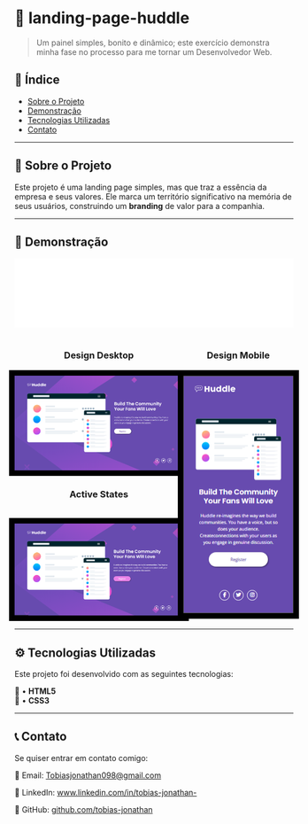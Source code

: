 # 🚀 landing-page-huddle

> Um painel simples, bonito e dinâmico; este exercício demonstra minha fase no processo para me tornar um Desenvolvedor Web.

## 📌 Índice
- [Sobre o Projeto](#sobre-o-projeto)
- [Demonstração](#demonstração)
- [Tecnologias Utilizadas](#tecnologias-utilizadas)
- [Contato](#contato)

---

## 📝 Sobre o Projeto

Este projeto é uma landing page simples, mas que traz a essência da empresa e seus valores. Ele marca um território significativo na memória de seus usuários, construindo um **branding** de valor para a companhia.

---

## 🎯 Demonstração

![Demonstração do Projeto](./src/images/logo.svg)

<div style="display: flex; justify-content: space-between; align-items: flex-start;">
  <!-- Imagens 4x3 uma embaixo da outra -->
  <div style="display: flex; flex-direction: column; align-items: center;">
    <h3>Design Desktop</h3>
    <img style="border: 10px solid black;" src="./src/design-site/design-desktop.PNG" alt="Imagem 4x3-1" width="400">
    <h3>Active States</h3><br>
    <img style="border: 10px solid black;" src="./src/design-site/active-states.PNG" alt="Imagem 4x3-2" width="400">
  </div><br>

  <!-- Imagem 9x16 ao lado -->
  <div style="display: flex; flex-direction: column; align-items: center;">
    <h3>Design Mobile</h3>
    <img style="border: 10px solid black;" src="./src/design-site/design-mobile.PNG" alt="Imagem 9x16" width="255">
  </div>
</div>

---

## ⚙️ Tecnologias Utilizadas
Este projeto foi desenvolvido com as seguintes tecnologias:

📑 • **HTML5**  
🎨 • **CSS3**   

---

## 📞 Contato
Se quiser entrar em contato comigo:

📧 Email: <a href="mailto:Tobiasjonathan098@gmail.com" target="_blank">Tobiasjonathan098@gmail.com</a>

🔗 LinkedIn: <a href="https://www.linkedin.com/in/tobias-jonathan-" target="_blank">www.linkedin.com/in/tobias-jonathan-</a>

📌 GitHub: <a href="https://github.com/tobias-jonathan" target="_blank">github.com/tobias-jonathan</a>
